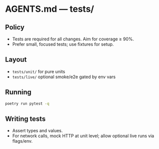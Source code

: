 # AGENTS.md — tests/

## Policy
- Tests are required for all changes. Aim for coverage ≥ 90%.
- Prefer small, focused tests; use fixtures for setup.

## Layout
- `tests/unit/` for pure units
- `tests/live/` optional smoke/e2e gated by env vars

## Running
```bash
poetry run pytest -q
```

## Writing tests

* Assert types and values.
* For network calls, mock HTTP at unit level; allow optional live runs via flags/env.
